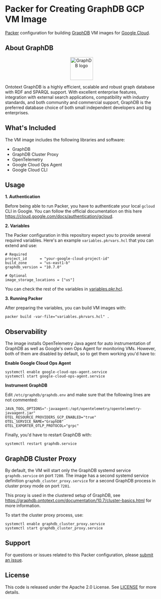 # Packer for Creating GraphDB GCP VM Image

[Packer](https://www.packer.io/) configuration for building [GraphDB](https://www.ontotext.com/products/graphdb/) VM images
for [Google Cloud](https://cloud.google.com/).

## About GraphDB

<p align="center">
  <a href="https://www.ontotext.com/products/graphdb/">
    <picture>
      <img src="https://www.ontotext.com/wp-content/uploads/2022/09/Logo-GraphDB.svg" alt="GraphDB logo" title="GraphDB" height="75">
    </picture>
  </a>
</p>

Ontotext GraphDB is a highly efficient, scalable and robust graph database with RDF and SPARQL support. With excellent enterprise features,
integration with external search applications, compatibility with industry standards, and both community and commercial support, GraphDB is
the preferred database choice of both small independent developers and big enterprises.

## What's Included

The VM image includes the following libraries and software:

- GraphDB
- GraphDB Cluster Proxy
- OpenTelemetry
- Google Cloud Ops Agent
- Google Cloud CLI

## Usage

**1. Authentication**

Before being able to run Packer, you have to authenticate your local `gcloud` CLI in Google.
You can follow the official documentation on this here https://cloud.google.com/docs/authentication/gcloud.

**2. Variables**

The Packer configuration in this repository expect you to provide several required variables.
Here's an example `variables.pkrvars.hcl` that you can extend and use:

```hcl
# Required
project_id      = "your-google-cloud-project-id"
build_zone      = "us-east1-b"
graphdb_version = "10.7.0"

# Optional
image_storage_locations = ["us"]
```

You can check the rest of the variables in [variables.pkr.hcl](variables.pkr.hcl).

**3. Running Packer**

After preparing the variables, you can build VM images with:

```shell
packer build -var-file="variables.pkrvars.hcl" .
```

## Observability

The image installs OpenTelemetry Java agent for auto instrumentation of GraphDB as well as Google's own Ops Agent for monitoring VMs.
However, both of them are disabled by default, so to get them working you'd have to:

**Enable Google Cloud Ops Agent**

```shell
systemctl enable google-cloud-ops-agent.service
systemctl start google-cloud-ops-agent.service
```

**Instrument GraphDB**

Edit `/etc/graphdb/graphdb.env` and make sure that the following lines are not commented:

```properties
JAVA_TOOL_OPTIONS="-javaagent:/opt/opentelemetry/opentelemetry-javaagent.jar"
OTEL_RESOURCE_PROVIDERS_GCP_ENABLED="true"
OTEL_SERVICE_NAME="GraphDB"
OTEL_EXPORTER_OTLP_PROTOCOL="grpc"
```

Finally, you'd have to restart GraphDB with:

```shell
systemctl restart graphdb.service
```

## GraphDB Cluster Proxy

By default, the VM will start only the GraphDB systemd service `graphdb.service` on port `7200`. The image has a second systemd service
definition `graphdb_cluster_proxy.service` for a second GraphDB process in cluster proxy mode on port `7201`.

This proxy is used in the clustered setup of GraphDB, see https://graphdb.ontotext.com/documentation/10.7/cluster-basics.html for more
information.

To start the cluster proxy process, use:

```shell
systemctl enable graphdb_cluster_proxy.service
systemctl start graphdb_cluster_proxy.service
```

## Support

For questions or issues related to this Packer configuration,
please [submit an issue](https://github.com/Ontotext-AD/packer-gcp-graphdb/issues).

## License

This code is released under the Apache 2.0 License. See [LICENSE](LICENSE) for more details.
